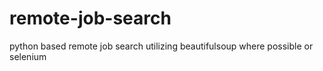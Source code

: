 # remote-job-search
python based remote job search utilizing beautifulsoup where possible or selenium
